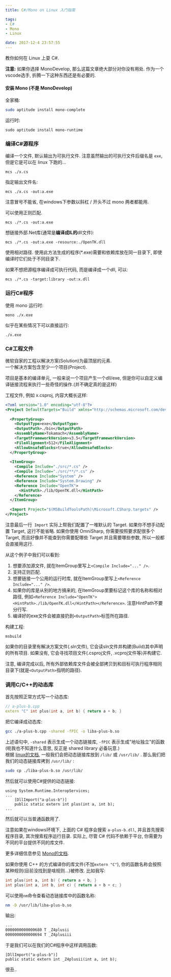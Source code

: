 ```yaml
---
title: C#/Mono on Linux 入门指南

tags:
- C#
- Mono
- Linux

date: 2017-12-4 23:57:55
---
```


教你如何在 Linux 上耍 C#.

**注意:** 如果你选择 MonoDevelop, 那么这篇文章绝大部分对你没有用处.  作为一个vscode选手, 折腾一下这种东西还是有必要的.

<!-- more -->

#### 安装 Mono (不是 MonoDevelop)

全家桶:
```bash
sudo aptitude install mono-complete
```

运行时:
```
sudo aptitude install mono-runtime
```

### 编译C#源程序
编译一个文件, 默认输出为可执行文件. 注意虽然输出的可执行文件后缀名是 `exe`, 但是它是可以在 linux 下跑的...
```
mcs ./x.cs
```
 
指定输出文件名:
```
mcs ./x.cs -out:a.exe
```
注意冒号不能省, 在windows下参数以斜杠 / 开头不过 mono 两者都能用.

可以使用正则匹配.
```
mcs ./*.cs -out:a.exe
```
想链接外部.Net库(通常是**编译成IL的**dll文件):
```
mcs ./*.cs -out:a.exe -resource:./OpenTK.dll
```
使用相对路径. 使用此方法生成的程序(*.exe)需要和依赖库放在同一目录下, 即使编译时它们处于不同目录下.

如果不想把源程序编译成可执行代码, 而是编译成一个dll, 可以:
```
mcs ./*.cs -target:library -out:x.dll
```

### 运行C#程序

使用 mono 运行时:
```
mono ./x.exe
```

似乎在某些情况下可以直接运行:
```
./x.exe
```

### C#工程文件

微软自家的工程以解决方案(Solution)为最顶层的元素.  
一个解决方案包含至少一个项目(Project).  

项目是基本的编译单元, 一般来说一个项目产生一个dll/exe, 但是你可以自定义编译链接流程来执行一些奇怪的操作.(并不确定真的是这样)  

工程文件, 例如 x.csproj, 内容大概长这样:
```xml
<?xml version="1.0" encoding="utf-8"?>
<Project DefaultTargets="Build" xmlns="http://schemas.microsoft.com/developer/msbuild/2003" ToolVersion="14.0">
  
  <PropertyGroup>
    <OutputType>exe</OutputType>
    <OutputPath>./bin</OutputPath>
    <AssemblyName>Tokamach</AssemblyName>
    <TargetFrameworkVersion>v3.5</TargetFrameworkVersion>
    <FileAlignment>512</FileAlignment>
    <AllowUnsafeBlocks>true</AllowUnsafeBlocks>
  </PropertyGroup>
  
  <ItemGroup>
    <Compile Include="./src/*.cs" />
    <Compile Include="./src/**/*.cs" />
    <Reference Include="System" />
    <Reference Include="System.Drawing" />
    <Reference Include="OpenTK">
      <HintPath>./lib/OpenTK.dll</HintPath>
    </Reference>
  </ItemGroup>
  
  <Import Project="$(MSBuildToolsPath)\Microsoft.CSharp.targets" />
</Project>
```
注意最后一行` Import` 实际上帮我们配置了一堆默认的 Target. 如果你不想手动配置 Target, 这行不能省略. 如果你使用 OmniSharp, 你需要按照要求配很多个Target, 而且好像并不能查到你需要配哪些 Target 并且需要哪些参数, 所以一般都会直接用这行.

从这个例子中我们可以看到:
1. 想要添加源文件, 就在ItemGroup里写上`<Compile Include="..." />`.
1. 支持正则匹配.
1. 想要链接一个公用的运行时库, 就在ItemGroup里写上`<Reference Include="..." />`.
1. 如果你的库是从别的地方搞来的, 在ItemGroup里要标记这个库的名称和相对路径, 例如`<Reference Include="OpenTK"><HintPath>./lib/OpenTK.dll</HintPath></Reference>`. 注意HintPath不要分行写.
1. 编译好的exe文件会被直接扔到`<OutputPath>`标签所在路径.

构建工程:
```
msbuild
```
如果你的目录里有解决方案文件(.sln文件), 它会读sln文件并构建(Build)其中声明的所有项目. 如果没有, 它会寻找项目文件(.csproj文件, .vcproj文件等)并构建它.

注意, 编译完成以后, 所有外部依赖库文件会被全部拷贝到和目标可执行程序相同目录下(就是`<OutputPath>`指明的路径).

### 调用C/C++的动态库
首先按照正常方式写一个动态库:
```cpp
// a-plus-b.cpp
extern "C" int plus(int a, int b) { return a + b; }
```
把它编译成动态库:
```bash
gcc ./a-plus-b.cpp -shared -fPIC -o liba-plus-b.so
```
上述语句中, `-shared` 表示生成一个动态链接库, `-fPIC` 表示生成"地址独立"的函数(呃我也不知道什么意思, 反正是 shared library 必备玩意.)  
根据 [linux的文档](http://tldp.org/HOWTO/Program-Library-HOWTO/shared-libraries.html), 一般我们会把动态链接库放到 `/lib/` 或 `/usr/lib/` . 那么我们把我们的动态链接库拷到 `/usr/lib/` :
```bash
sudo cp ./liba-plus-b.so /usr/lib/
```
然后就可以使用C#提供的动态链接:
```CSharp
using System.Runtime.InteropServices;
...
    [DllImport("a-plus-b")]
    public static extern int plus(int a, int b);
...
```
然后就可以当普通函数用了.

注意如果在windows环境下, 上面的 C# 程序会搜索 `a-plus-b.dll`, 并且首先搜索程序目录, 其次搜索程序运行目录. 实际上, 尽管 C# 代码不依赖于平台, 你需要为不同的平台提供不同的库文件.

更多详细信息参见 [Mono的文档](http://www.mono-project.com/docs/advanced/pinvoke/).

如果你使用 C++ 的方式编译你的库文件(不加`extern "C"`), 你的函数名称会按照某种规则(目前没找到是啥规则...)被修改. 比如我写:
```cpp
int plus(int a, int b) { return a + b; }
int plus(int a, int b, int c) { return a + b + c; }
```
可以使用`nm`命令查看动态链接库中的函数名称:
```bash
nm -D /usr/lib/liba-plus-b.so
```
输出:
```bash
...
0000000000000680 T _Z4plusii
0000000000000694 T _Z4plusiii
```
于是我们可以在我们的C#程序中这样调用函数:
```CSharp
[DllImport("a-plus-b")]
public static extern int _Z4plusii(int a, int b);
```
很丑..


